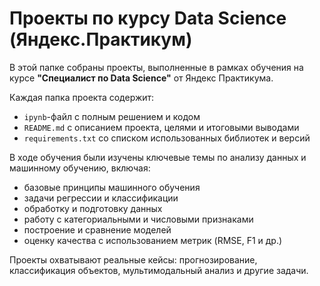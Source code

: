 # Проекты по курсу Data Science (Яндекс.Практикум)

В этой папке собраны проекты, выполненные в рамках обучения на курсе **"Специалист по Data Science"** от Яндекс Практикума.

Каждая папка проекта содержит:
- `ipynb`-файл с полным решением и кодом
- `README.md` с описанием проекта, целями и итоговыми выводами
- `requirements.txt` со списком использованных библиотек и версий

В ходе обучения были изучены ключевые темы по анализу данных и машинному обучению, включая:
- базовые принципы машинного обучения
- задачи регрессии и классификации
- обработку и подготовку данных
- работу с категориальными и числовыми признаками
- построение и сравнение моделей
- оценку качества с использованием метрик (RMSE, F1 и др.)

Проекты охватывают реальные кейсы: прогнозирование, классификация объектов, мультимодальный анализ и другие задачи.
